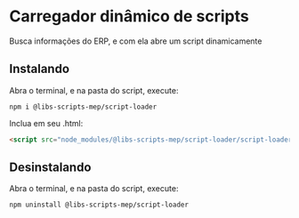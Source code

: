 # Carregador dinâmico de scripts

Busca informações do ERP, e com ela abre um script dinamicamente

## Instalando

Abra o terminal, e na pasta do script, execute:

```
npm i @libs-scripts-mep/script-loader
```

Inclua em seu .html:

```html
<script src="node_modules/@libs-scripts-mep/script-loader/script-loader.js"></script>
```

## Desinstalando

Abra o terminal, e na pasta do script, execute:

```
npm uninstall @libs-scripts-mep/script-loader
```